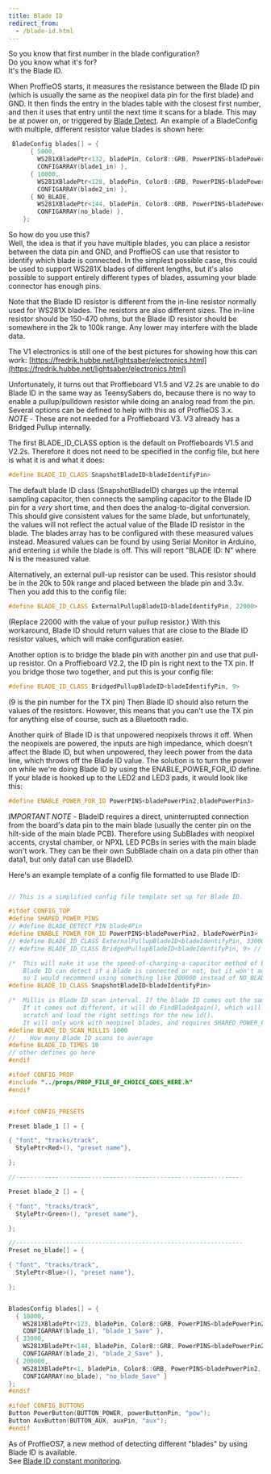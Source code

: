 ```yaml
---
title: Blade ID
redirect_from:
  - /blade-id.html
---
```

So you know that first number in the blade configuration?  
Do you know what it's for?  
It's the Blade ID.

When ProffieOS starts, it measures the resistance between the Blade ID pin (which is usually the same as the neopixel data pin for the first blade) and GND. It then finds the entry in the blades table with the closest first number, and then it uses that entry until the next time it scans for a blade. This may be at power on, or triggered by [Blade Detect](blade-detect.html).
An example of a BladeConfig with multiple, different resistor value blades is shown here:
```cpp
 BladeConfig blades[] = {
      { 5000,
        WS281XBladePtr<132, bladePin, Color8::GRB, PowerPINS<bladePowerPin2, bladePowerPin3> >(),
        CONFIGARRAY(blade1_in) },
      { 10000,
        WS281XBladePtr<128, bladePin, Color8::GRB, PowerPINS<bladePowerPin2, bladePowerPin3> >(),
        CONFIGARRAY(blade2_in) },
      { NO_BLADE,
        WS281XBladePtr<144, bladePin, Color8::GRB, PowerPINS<bladePowerPin2, bladePowerPin3> >(),
        CONFIGARRAY(no_blade) },
    };
```
 
So how do you use this?  
Well, the idea is that if you have multiple blades, you can place a resistor between the data pin and GND, and ProffieOS can use that resistor to identify which blade is connected. In the simplest possible case, this could be used to support WS281X blades of different lengths, but it's also possible to support entirely different types of blades, assuming your blade connector has enough pins.

Note that the Blade ID resistor is different from the in-line resistor normally used for WS281X blades. The resistors are also different sizes. The in-line resistor should be 150-470 ohms, but the Blade ID resistor should be somewhere in the 2k to 100k range. Any lower may interfere with the blade data.

The V1 electronics is still one of the best pictures for showing how this can work: [https://fredrik.hubbe.net/lightsaber/electronics.html](https://fredrik.hubbe.net/lightsaber/electronics.html)

Unfortunately, it turns out that Proffieboard V1.5 and V2.2s are unable to do Blade ID in the same way as TeensySabers do, because there is no way to enable a pullup/pulldown resistor while doing an analog read from the pin. Several options can be defined to help with this as of ProffieOS 3.x.  
*NOTE* - These are not needed for a Proffieboard V3. V3 already has a Bridged Pullup internally.  

The first BLADE_ID_CLASS option is the default on Proffieboards V1.5 and V2.2s. Therefore it does not need to be specified in the config file, but here is what it is and what it does:

```cpp
#define BLADE_ID_CLASS SnapshotBladeID<bladeIdentifyPin> 
```

The default blade ID class (SnapshotBladeID) charges up the internal sampling capacitor, then connects the sampling capacitor to the Blade ID pin for a *very* short time, and then does the analog-to-digital conversion. This should give consistent values for the same blade, but unfortunately, the values will not reflect the actual value of the Blade ID resistor in the blade. The blades array has to be configured with these measured values instead. Measured values can be found by using Serial Monitor in Arduino, and entering `id` while the blade is off. This will report "BLADE ID: N" where N is the measured value.

Alternatively, an external pull-up resistor can be used. This resistor should be in the 20k to 50k range and placed between the blade pin and 3.3v. Then you add this to the config file:

```cpp
#define BLADE_ID_CLASS ExternalPullupBladeID<bladeIdentifyPin, 22000>
```

(Replace 22000 with the value of your pullup resistor.) With this workaround, Blade ID should return values that are close to the Blade ID resistor values, which will make configuration easier.

Another option is to bridge the blade pin with another pin and use that pull-up resistor. On a Proffieboard V2.2, the ID pin is right next to the TX pin. If you bridge those two together, and put this is your config file:

```cpp
#define BLADE_ID_CLASS BridgedPullupBladeID<bladeIdentifyPin, 9>
```

(9 is the pin number for the TX pin) Then Blade ID should also return the values of the resistors. However, this means that you can't use the TX pin for anything else of course, such as a Bluetooth radio.

Another quirk of Blade ID is that unpowered neopixels throws it off. When the neopixels are powered, the inputs are high impedance, which doesn't affect the Blade ID, but when unpowered, they leech power from the data line, which throws off the Blade ID value. The solution is to turn the power on while we're doing Blade ID by using the ENABLE_POWER_FOR_ID define. If your blade is hooked up to the LED2 and LED3 pads, it would look like this:

```cpp
#define ENABLE_POWER_FOR_ID PowerPINS<bladePowerPin2,bladePowerPin3>
```

*IMPORTANT NOTE* - BladeID requires a direct, uninterrupted connection from the board's data pin to the main blade (usually the center pin on the hilt-side of the main blade PCB). Therefore using SubBlades with neopixel accents, crystal chamber, or NPXL LED PCBs in series with the main blade won't work. They can be their own SubBlade chain on a data pin other than data1, but only data1 can use BladeID.  

Here's an example template of a config file formatted to use Blade ID:  
```cpp

// This is a simplified config file template set up for Blade ID.

#ifdef CONFIG_TOP
#define SHARED_POWER_PINS
// #define BLADE_DETECT_PIN blade4Pin
#define ENABLE_POWER_FOR_ID PowerPINS<bladePowerPin2, bladePowerPin3>
// #define BLADE_ID_CLASS ExternalPullupBladeID<bladeIdentifyPin, 33000> // value of resistor used
// #define BLADE_ID_CLASS BridgedPullupBladeID<bladeIdentifyPin, 9> // TX pad for example

/*  This will make it use the speed-of-charging-a-capacitor method of blade ID which sometimes works without resistors.
    Blade ID can detect if a blade is connected or not, but it won't actually reach the NO_BLADE value,
    so I would recommend using something like 200000 instead of NO_BLADE. */
#define BLADE_ID_CLASS SnapshotBladeID<bladeIdentifyPin>

/*  Millis is Blade ID scan interval. If the blade ID comes out the same as before, it will do nothing.
    If it comes out different, it will do FindBladeAgain(), which will basically initialize the saber from 
    scratch and load the right settings for the new id().
    It will only work with neopixel blades, and requires SHARED_POWER_PINS to work. */
#define BLADE_ID_SCAN_MILLIS 1000
//    How many Blade ID scans to average
#define BLADE_ID_TIMES 10
// other defines go here
#endif

#ifdef CONFIG_PROP
#include "../props/PROP_FILE_OF_CHOICE_GOES_HERE.h"
#endif


#ifdef CONFIG_PRESETS

Preset blade_1 [] = {

{ "font", "tracks/track",
  StylePtr<Red>(), "preset name"},

};

//---------------------------------------------------------------

Preset blade_2 [] = {

{ "font", "tracks/track",
  StylePtr<Green>(), "preset name"},

};

//---------------------------------------------------------------
Preset no_blade[] = {

{ "font", "tracks/track",
  StylePtr<Blue>(), "preset name"},

};


BladesConfig blades[] = {
  { 10000,
    WS281XBladePtr<123, bladePin, Color8::GRB, PowerPINS<bladePowerPin2, bladePowerPin3> >(),
    CONFIGARRAY(blade_1), "blade_1_Save" },
  { 33000,
    WS281XBladePtr<144, bladePin, Color8::GRB, PowerPINS<bladePowerPin2, bladePowerPin3> >(),
    CONFIGARRAY(blade_2), "blade_2_Save" },    
  { 200000,
    WS281XBladePtr<1, bladePin, Color8::GRB, PowerPINS<bladePowerPin2, bladePowerPin3> >(),
    CONFIGARRAY(no_blade), "no_blade_Save" }
};
#endif

#ifdef CONFIG_BUTTONS
Button PowerButton(BUTTON_POWER, powerButtonPin, "pow"); 
Button AuxButton(BUTTON_AUX, auxPin, "aux");
#endif

```  

As of ProffieOS7, a new method of detecting different "blades" by using Blade ID is available.  
See [Blade ID constant monitoring](blade-id-constant-monitoring.html).
